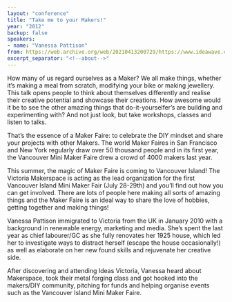 ```yaml
---
layout: "conference"
title: "Take me to your Makers!"
year: "2012"
backup: false
speakers:
- name: "Vanessa Pattison"
from: https://web.archive.org/web/20210413200729/https://www.ideawave.ca/2012-conference/take-me-to-your-makers
excerpt_separator: "<!--about-->"
---
```


How many of us regard ourselves as a Maker? We all make things, whether it’s
making a meal from scratch, modifying your bike or making jewellery. This talk
opens people to think about themselves differently and realise their creative
potential and showcase their creations. How awesome would it be to see the
other amazing things that do-it-yourselfer’s are building and experimenting
with? And not just look, but take workshops, classes and listen to talks.  

That’s the essence of a Maker Faire: to celebrate the DIY mindset and share
your projects with other Makers. The world Maker Faires in San Francisco and
New York regularly draw over 50 thousand people and in its first year, the
Vancouver Mini Maker Faire drew a crowd of 4000 makers last year.  

This summer, the magic of Maker Faire is coming to Vancouver Island! The
Victoria Makerspace is acting as the lead organization for the first Vancouver
Island Mini Maker Fair (July 28-29th) and you’ll find out how you can get
involved. There are lots of people here making all sorts of amazing things and
the Maker Faire is an ideal way to share the love of hobbies, getting together
and making things!

<!--about-->

Vanessa Pattison immigrated to Victoria from the UK in January 2010 with
a background in renewable energy, marketing and media. She’s spent the last
year as chief labourer/GC as she fully renovates her 1925 house, which led her
to investigate ways to distract herself (escape the house occasionally!) as
well as elaborate on her new found skills and rejuvenate her creative side.

After discovering and attending Ideas Victoria, Vanessa heard about
Makerspace, took their metal forging class and got hooked into the makers/DIY
community, pitching for funds and helping organise events such as the
Vancouver Island Mini Maker Faire.
